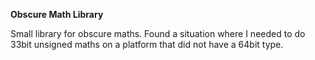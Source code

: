 **Obscure Math Library**

Small library for obscure maths. Found a situation where I needed to do 33bit unsigned maths on a platform that did not have a 64bit type.


